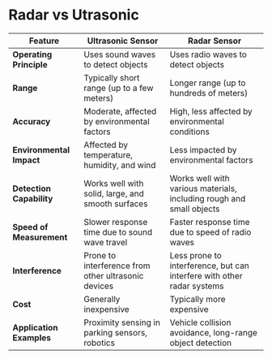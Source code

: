 # Radar vs Utrasonic

| Feature                 | Ultrasonic Sensor                                         | Radar Sensor                                               |
|-------------------------|-----------------------------------------------------------|------------------------------------------------------------|
| **Operating Principle** | Uses sound waves to detect objects                        | Uses radio waves to detect objects                         |
| **Range**               | Typically short range (up to a few meters)                | Longer range (up to hundreds of meters)                    |
| **Accuracy**            | Moderate, affected by environmental factors               | High, less affected by environmental conditions            |
| **Environmental Impact**| Affected by temperature, humidity, and wind               | Less impacted by environmental factors                     |
| **Detection Capability**| Works well with solid, large, and smooth surfaces         | Works well with various materials, including rough and small objects |
| **Speed of Measurement**| Slower response time due to sound wave travel             | Faster response time due to speed of radio waves           |
| **Interference**        | Prone to interference from other ultrasonic devices       | Less prone to interference, but can interfere with other radar systems |
| **Cost**                | Generally inexpensive                                     | Typically more expensive                                   |
| **Application Examples**| Proximity sensing in parking sensors, robotics            | Vehicle collision avoidance, long-range object detection   |
